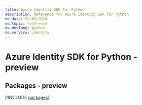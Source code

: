 ```yaml
---
title: Azure Identity SDK for Python
description: Reference for Azure Identity SDK for Python
ms.date: 02/09/2024
ms.topic: reference
ms.devlang: python
ms.service: identity
---
```

# Azure Identity SDK for Python - preview
## Packages - preview
[!INCLUDE [packages](identity-index.md)]